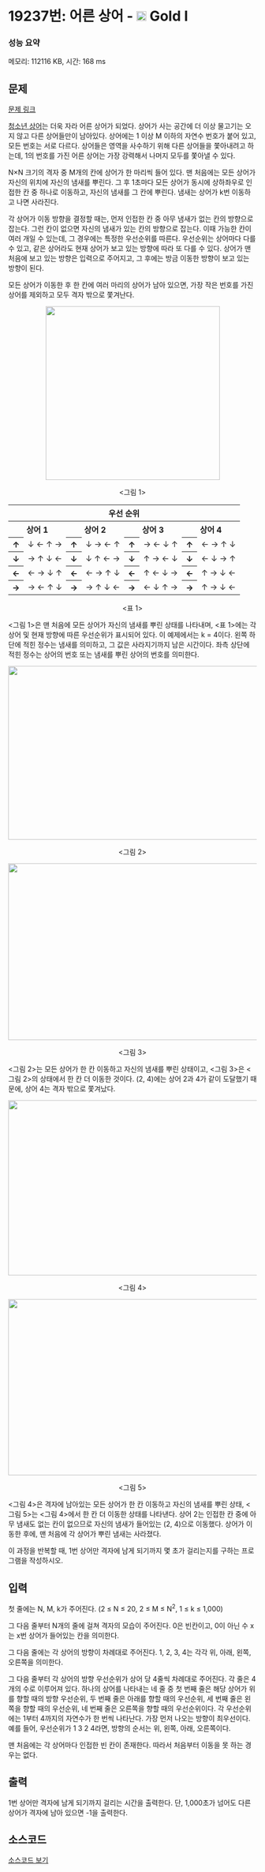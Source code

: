# 19237번: 어른 상어 - <img src="https://static.solved.ac/tier_small/15.svg" style="height:20px" /> Gold I

<!-- performance -->
### 성능 요약
메모리: 112116 KB, 시간: 168 ms
<!-- end -->

## 문제

[문제 링크](https://boj.kr/19237)

<p><a href="/problem/19236">청소년 상어</a>는 더욱 자라 어른 상어가 되었다. 상어가 사는 공간에 더 이상 물고기는 오지 않고&nbsp;다른 상어들만이 남아있다. 상어에는&nbsp;1 이상 M 이하의 자연수 번호가 붙어 있고, 모든 번호는 서로 다르다. 상어들은 영역을 사수하기 위해 다른 상어들을 쫓아내려고 하는데, 1의 번호를 가진&nbsp;어른 상어는 가장 강력해서 나머지 모두를 쫓아낼 수 있다.</p>

<p>N×N 크기의 격자 중 M개의 칸에&nbsp;상어가 한 마리씩 들어 있다. 맨 처음에는 모든 상어가 자신의 위치에 자신의 냄새를 뿌린다. 그 후 1초마다 모든 상어가 동시에&nbsp;상하좌우로 인접한 칸 중 하나로 이동하고, 자신의 냄새를 그 칸에 뿌린다. 냄새는 상어가 k번 이동하고 나면 사라진다.</p>

<p>각 상어가 이동 방향을 결정할 때는, 먼저 인접한 칸 중 아무 냄새가 없는 칸의 방향으로 잡는다. 그런 칸이 없으면 자신의 냄새가 있는 칸의 방향으로 잡는다.&nbsp;이때 가능한 칸이 여러 개일 수 있는데, 그 경우에는 특정한 우선순위를 따른다. 우선순위는 상어마다 다를 수 있고, 같은 상어라도 현재 상어가 보고 있는 방향에 따라 또 다를 수 있다. 상어가 맨 처음에 보고 있는 방향은 입력으로 주어지고, 그 후에는 방금 이동한 방향이 보고 있는 방향이 된다.</p>

<p>모든 상어가 이동한 후 한 칸에 여러 마리의 상어가 남아 있으면, 가장 작은 번호를 가진 상어를 제외하고 모두 격자 밖으로 쫓겨난다.</p>

<p style="text-align: center;"><img alt="" src="https://upload.acmicpc.net/149aa507-f474-43cb-9071-1959bb83d59a/-/preview/" style="width: 353px; height: 352px;"></p>

<p style="text-align: center;">&lt;그림 1&gt;</p>

<table class="table table-border table table-bordered" style="width: 100%;">
<thead>
<tr>
<th colspan="8" style="text-align: center;">우선 순위</th>
</tr>
</thead>
<tbody>
<tr>
<th colspan="2" style="text-align: center;">상어 1</th>
<th colspan="2" style="text-align: center;">상어 2</th>
<th colspan="2" style="text-align: center;">상어 3</th>
<th colspan="2" style="text-align: center;">상어 4</th>
</tr>
<tr>
<th style="text-align: center;">↑</th>
<td style="text-align: center;">↓ ← ↑ →</td>
<th style="text-align: center;">↑</th>
<td style="text-align: center;">↓ → ← ↑</td>
<th style="text-align: center;">↑</th>
<td style="text-align: center;">→ ← ↓ ↑</td>
<th style="text-align: center;">↑</th>
<td style="text-align: center;">← → ↑ ↓</td>
</tr>
<tr>
<th style="text-align: center;">↓</th>
<td style="text-align: center;">→ ↑ ↓ ←</td>
<th style="text-align: center;">↓</th>
<td style="text-align: center;">↓ ↑ ← →</td>
<th style="text-align: center;">↓</th>
<td style="text-align: center;">↑ → ← ↓</td>
<th style="text-align: center;">↓</th>
<td style="text-align: center;">← ↓ → ↑</td>
</tr>
<tr>
<th style="text-align: center;">←</th>
<td style="text-align: center;">← → ↓ ↑</td>
<th style="text-align: center;">←</th>
<td style="text-align: center;">← → ↑ ↓</td>
<th style="text-align: center;">←</th>
<td style="text-align: center;">↑ ← ↓ →</td>
<th style="text-align: center;">←</th>
<td style="text-align: center;">↑ → ↓ ←</td>
</tr>
<tr>
<th style="text-align: center;">→</th>
<td style="text-align: center;">→ ← ↑ ↓</td>
<th style="text-align: center;">→</th>
<td style="text-align: center;">→ ↑ ↓ ←</td>
<th style="text-align: center;">→</th>
<td style="text-align: center;">← ↓ ↑ →</td>
<th style="text-align: center;">→</th>
<td style="text-align: center;">↑ → ↓ ←</td>
</tr>
</tbody>
</table>

<p style="text-align: center;">&lt;표 1&gt;</p>

<p>&lt;그림 1&gt;은 맨 처음에 모든 상어가 자신의 냄새를 뿌린 상태를 나타내며, &lt;표 1&gt;에는 각 상어 및 현재 방향에 따른 우선순위가 표시되어 있다. 이 예제에서는 k = 4이다. 왼쪽 하단에 적힌 정수는&nbsp;냄새를 의미하고, 그 값은 사라지기까지 남은 시간이다. 좌측 상단에 적힌 정수는 상어의 번호 또는 냄새를 뿌린 상어의 번호를 의미한다.</p>

<p style="text-align: center;"><img alt="" src="https://upload.acmicpc.net/b2d80580-57ba-419b-9d16-bc7fbe49512b/-/preview/" style="width: 900px; height: 352px;"></p>

<p style="text-align: center;">&lt;그림 2&gt;</p>

<p style="text-align: center;"><img alt="" src="https://upload.acmicpc.net/52324aeb-3f7d-49b0-8128-560eb3742aa3/-/preview/" style="width: 901px; height: 358px;"></p>

<p style="text-align: center;">&lt;그림 3&gt;</p>

<p>&lt;그림 2&gt;는 모든 상어가 한 칸 이동하고 자신의 냄새를 뿌린 상태이고, &lt;그림 3&gt;은 &lt;그림 2&gt;의 상태에서 한 칸 더 이동한 것이다. (2, 4)에는 상어 2과 4가 같이 도달했기 때문에, 상어 4는 격자 밖으로 쫓겨났다.</p>

<p style="text-align: center;"><img alt="" src="https://upload.acmicpc.net/86821cd6-b638-43a1-8abb-99c917d6d324/-/preview/" style="width: 901px; height: 355px;"></p>

<p style="text-align: center;">&lt;그림 4&gt;</p>

<p style="text-align: center;"><img alt="" src="https://upload.acmicpc.net/76e735b6-44e1-437c-9b69-b7f55ea29d02/-/preview/" style="width: 902px; height: 357px;"></p>

<p style="text-align: center;">&lt;그림 5&gt;</p>

<p>&lt;그림 4&gt;은 격자에 남아있는 모든 상어가 한 칸 이동하고 자신의 냄새를 뿌린 상태, &lt;그림 5&gt;는 &lt;그림 4&gt;에서 한 칸 더 이동한 상태를&nbsp;나타낸다. 상어 2는 인접한 칸 중에 아무 냄새도 없는 칸이 없으므로&nbsp;자신의 냄새가 들어있는 (2, 4)으로 이동했다. 상어가 이동한 후에, 맨 처음에 각 상어가 뿌린 냄새는 사라졌다.</p>

<p>이 과정을 반복할 때, 1번 상어만 격자에 남게 되기까지 몇 초가 걸리는지를 구하는 프로그램을 작성하시오.</p>

## 입력

<p>첫 줄에는 N, M, k가&nbsp;주어진다. (2&nbsp;≤ N&nbsp;≤ 20, 2&nbsp;≤ M&nbsp;≤ N<sup>2</sup>, 1&nbsp;≤ k&nbsp;≤ 1,000)</p>

<p>그 다음 줄부터 N개의 줄에 걸쳐 격자의 모습이 주어진다. 0은 빈칸이고, 0이 아닌 수 x는 x번 상어가 들어있는 칸을 의미한다.</p>

<p>그 다음 줄에는 각 상어의 방향이 차례대로 주어진다.&nbsp;1, 2, 3, 4는 각각 위, 아래, 왼쪽, 오른쪽을 의미한다.</p>

<p>그 다음 줄부터 각 상어의 방향 우선순위가 상어 당 4줄씩 차례대로 주어진다. 각 줄은 4개의 수로 이루어져 있다. 하나의 상어를 나타내는 네 줄 중 첫 번째 줄은 해당 상어가 위를 향할 때의 방향 우선순위, 두 번째 줄은 아래를 향할 때의 우선순위, 세 번째 줄은 왼쪽을 향할 때의 우선순위, 네 번째 줄은 오른쪽을 향할 때의 우선순위이다. 각 우선순위에는 1부터 4까지의 자연수가 한 번씩 나타난다. 가장 먼저 나오는 방향이 최우선이다. 예를 들어, 우선순위가 1 3 2 4라면, 방향의 순서는 위, 왼쪽, 아래, 오른쪽이다.</p>

<p>맨 처음에는 각 상어마다 인접한 빈 칸이 존재한다. 따라서 처음부터 이동을 못 하는 경우는 없다.</p>

## 출력

<p>1번 상어만 격자에 남게 되기까지 걸리는 시간을 출력한다. 단, 1,000초가 넘어도 다른 상어가 격자에 남아 있으면 -1을 출력한다.</p>

## 소스코드

[소스코드 보기](어른%20상어.py)